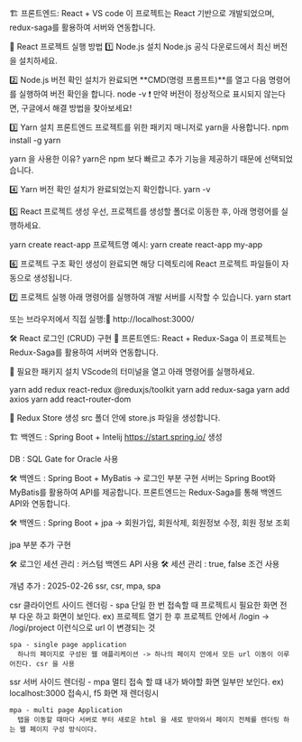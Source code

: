 🏗️ 프론트엔드: React + VS code
이 프로젝트는 React 기반으로 개발되었으며, redux-saga를 활용하여 서버와 연동합니다.

📌 React 프로젝트 실행 방법
1️⃣ Node.js 설치
Node.js 공식 다운로드에서 최신 버전을 설치하세요.

2️⃣ Node.js 버전 확인
설치가 완료되면 **CMD(명령 프롬프트)**를 열고 다음 명령어를 실행하여 버전 확인을 합니다.
node -v
❗ 만약 버전이 정상적으로 표시되지 않는다면, 구글에서 해결 방법을 찾아보세요!

3️⃣ Yarn 설치
프론트엔드 프로젝트를 위한 패키지 매니저로 yarn을 사용합니다.
npm install -g yarn

  yarn 을 사용한 이유? 
   yarn은 npm 보다 빠르고 추가 기능을 제공하기 때문에 선택되었습니다.
 
4️⃣ Yarn 버전 확인
설치가 완료되었는지 확인합니다.
yarn -v

5️⃣ React 프로젝트 생성
우선, 프로젝트를 생성할 폴더로 이동한 후, 아래 명령어를 실행하세요.

yarn create react-app 프로젝트명
예시: yarn create react-app my-app

6️⃣ 프로젝트 구조 확인
생성이 완료되면 해당 디렉토리에 React 프로젝트 파일들이 자동으로 생성됩니다.

7️⃣ 프로젝트 실행
아래 명령어를 실행하여 개발 서버를 시작할 수 있습니다.
yarn start

또는 브라우저에서 직접 실행:🔗 http://localhost:3000/

🛠️ React 로그인 (CRUD) 구현
🎯 프론트엔드: React + Redux-Saga
이 프로젝트는 Redux-Saga를 활용하여 서버와 연동합니다.

📌 필요한 패키지 설치
VScode의 터미널을 열고 아래 명령어를 실행하세요.

yarn add redux react-redux @reduxjs/toolkit
yarn add redux-saga
yarn add axios
yarn add react-router-dom

📌 Redux Store 생성
src 폴더 안에 store.js 파일을 생성합니다.

🏗️ 백엔드 : Spring Boot + Intelij
https://start.spring.io/ 생성

DB : SQL Gate for Oracle 사용

🛠️ 백엔드 : Spring Boot + MyBatis -> 로그인 부분 구현
서버는 Spring Boot와 MyBatis를 활용하여 API를 제공합니다.
프론트엔드는 Redux-Saga를 통해 백엔드 API와 연동합니다.

🛠️ 백엔드 : Spring Boot + jpa -> 회원가입, 회원삭제, 회원정보 수정, 회원 정보 조회

jpa 부분 추가 구현

🛠️ 로그인 세션 관리 : 커스텀 백엔드 API 사용 
🛠️ 세션 관리 : true, false 조건 사용

개념 추가 : 2025-02-26 
  ssr, csr, mpa, spa 

  csr 클라이언트 사이드 렌더링 - spa 단일 
    한 번 접속할 때 프로젝트시 필요한 화면 전부 다운 하고 화면이 보인다.
    ex) 프로젝트 열기 한 후 프로젝트 안에서 /login -> /logi/project 이런식으로 url 이 변경되는 것 
    
    spa - single page application 
      하나의 페이지로 구성된 웹 애플리케이션 -> 하나의 페이지 안에서 모든 url 이동이 이루어진다. csr 을 사용
    
  ssr 서버 사이드 렌더링 - mpa 멀티
    접속 할 떄 내가 봐야할 화면 일부만 보인다.
    ex) localhost:3000 접속시, f5 화면 재 렌더링시

    mpa - multi page Application
      탭을 이동할 때마다 서버로 부터 새로운 html 을 새로 받아와서 페이지 전체를 렌더링 하는 웹 페이지 구성 방식이다.

